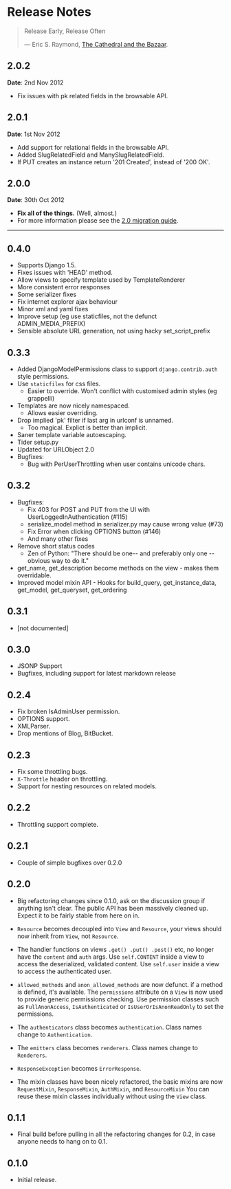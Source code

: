 # Release Notes

> Release Early, Release Often
>
> &mdash; Eric S. Raymond, [The Cathedral and the Bazaar][cite].

## 2.0.2

**Date**: 2nd Nov 2012

* Fix issues with pk related fields in the browsable API.

## 2.0.1

**Date**: 1st Nov 2012

* Add support for relational fields in the browsable API.
* Added SlugRelatedField and ManySlugRelatedField.
* If PUT creates an instance return '201 Created', instead of '200 OK'.

## 2.0.0

**Date**: 30th Oct 2012

* **Fix all of the things.**  (Well, almost.)
* For more information please see the [2.0 migration guide][migration].

---

## 0.4.0

* Supports Django 1.5.
* Fixes issues with 'HEAD' method.
* Allow views to specify template used by TemplateRenderer
* More consistent error responses
* Some serializer fixes
* Fix internet explorer ajax behaviour
* Minor xml and yaml fixes
* Improve setup (eg use staticfiles, not the defunct ADMIN_MEDIA_PREFIX)
* Sensible absolute URL generation, not using hacky set_script_prefix

## 0.3.3

* Added DjangoModelPermissions class to support `django.contrib.auth` style permissions.
* Use `staticfiles` for css files.
  - Easier to override.  Won't conflict with customised admin styles (eg grappelli)
* Templates are now nicely namespaced.
  - Allows easier overriding.
* Drop implied 'pk' filter if last arg in urlconf is unnamed.
  - Too magical.  Explict is better than implicit.
* Saner template variable autoescaping.
* Tider setup.py
* Updated for URLObject 2.0
* Bugfixes:
  - Bug with PerUserThrottling when user contains unicode chars.

## 0.3.2

* Bugfixes:
  * Fix 403 for POST and PUT from the UI with UserLoggedInAuthentication (#115)
  * serialize_model method in serializer.py may cause wrong value (#73)
  * Fix Error when clicking OPTIONS button (#146)
  * And many other fixes
* Remove short status codes
  - Zen of Python: "There should be one-- and preferably only one --obvious way to do it."
* get_name, get_description become methods on the view - makes them overridable.
* Improved model mixin API - Hooks for build_query, get_instance_data, get_model, get_queryset, get_ordering

## 0.3.1

* [not documented]

## 0.3.0

* JSONP Support
* Bugfixes, including support for latest markdown release

## 0.2.4

* Fix broken IsAdminUser permission.
* OPTIONS support.
* XMLParser.
* Drop mentions of Blog, BitBucket.

## 0.2.3

* Fix some throttling bugs.
* ``X-Throttle`` header on throttling.
* Support for nesting resources on related models.

## 0.2.2

* Throttling support complete.

## 0.2.1

* Couple of simple bugfixes over 0.2.0

## 0.2.0

* Big refactoring changes since 0.1.0, ask on the discussion group if anything isn't clear.
  The public API has been massively cleaned up.  Expect it to be fairly stable from here on in.

* ``Resource`` becomes decoupled into ``View`` and ``Resource``, your views should now inherit from ``View``, not ``Resource``.

* The handler functions on views ``.get() .put() .post()`` etc, no longer have the ``content`` and ``auth`` args.
  Use ``self.CONTENT`` inside a view to access the deserialized, validated content.
  Use ``self.user`` inside a view to access the authenticated user.

* ``allowed_methods`` and ``anon_allowed_methods`` are now defunct.  if a method is defined, it's available.
  The ``permissions`` attribute on a ``View`` is now used to provide generic permissions checking.
  Use permission classes such as ``FullAnonAccess``, ``IsAuthenticated`` or ``IsUserOrIsAnonReadOnly`` to set the permissions.

* The ``authenticators`` class becomes ``authentication``.  Class names change to ``Authentication``.

* The ``emitters`` class becomes ``renderers``.  Class names change to ``Renderers``.

* ``ResponseException`` becomes ``ErrorResponse``.

* The mixin classes have been nicely refactored, the basic mixins are now ``RequestMixin``, ``ResponseMixin``, ``AuthMixin``, and ``ResourceMixin``
  You can reuse these mixin classes individually without using the ``View`` class.

## 0.1.1

* Final build before pulling in all the refactoring changes for 0.2, in case anyone needs to hang on to 0.1.

## 0.1.0

* Initial release.

[cite]: http://www.catb.org/~esr/writings/cathedral-bazaar/cathedral-bazaar/ar01s04.html
[migration]: migration.md